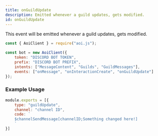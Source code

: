 ```yaml
---
title: onGuildUpdate
description: Emitted whenever a guild updates, gets modified.
id: onGuildUpdate
---
```


This event will be emitted whenever a guild updates, gets modified.

```javascript
const { AoiClient } = require("aoi.js");

const bot = new AoiClient({
    token: "DISCORD BOT TOKEN",
    prefix: "DISCORD BOT PREFIX",
    intents: ["MessageContent", "Guilds", "GuildMessages"],
    events: ["onMessage", "onInteractionCreate", "onGuildUpdate"]
});
```

### Example Usage

```javascript
module.exports = [{
    type: "guildUpdate",
    channel: "channel ID",
    code: `
    $channelSendMessage[channelID;Something changed here!]
    `
}]
```